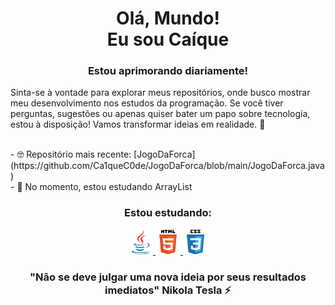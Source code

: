 <h1 align="center">Olá, Mundo!<br>Eu sou Caíque</h1>
<h3 align="center">Estou aprimorando diariamente!</h3>

Sinta-se à vontade para explorar meus repositórios, onde busco mostrar meu desenvolvimento nos estudos da programação. Se você tiver perguntas, sugestões ou apenas quiser bater um papo sobre tecnologia, estou à disposição! Vamos transformar ideias em realidade. 🚀</br>

<br>
- 🤓 Repositório mais recente: [JogoDaForca] (https://github.com/Ca1queC0de/JogoDaForca/blob/main/JogoDaForca.java)
<br>
- 📑 No momento, estou estudando ArrayList
</br>

<h3 align="center">Estou estudando:</h3>
<p align="center">  </a> <a href="https://www.java.com" target="_blank" rel="noreferrer"> <img src="https://raw.githubusercontent.com/devicons/devicon/master/icons/java/java-original.svg" alt="java" width="40" height="40"/> </a> </a> 
</a> <a href="https://www.w3.org/html/" target="_blank" rel="noreferrer"> <img src="https://raw.githubusercontent.com/devicons/devicon/master/icons/html5/html5-original-wordmark.svg" alt="html5" width="40" height="40"/> <a href="https://www.w3schools.com/css/" target="_blank" rel="noreferrer"> <img src="https://raw.githubusercontent.com/devicons/devicon/master/icons/css3/css3-original-wordmark.svg" alt="css3" width="40" height="40"/> </a> </p>

<h3 align="center">"Não se deve julgar uma nova ideia por seus resultados imediatos" Nikola Tesla ⚡</h3>
